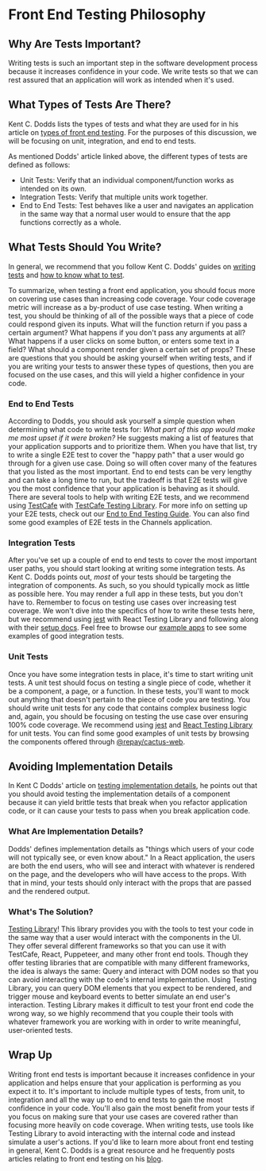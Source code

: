 # Front End Testing Philosophy

## Why Are Tests Important?

Writing tests is such an important step in the software development process because it increases confidence in your code. We write tests so that we can rest assured that an application will work as intended when it's used.

## What Types of Tests Are There?

Kent C. Dodds lists the types of tests and what they are used for in his article on [types of front end testing](https://kentcdodds.com/blog/unit-vs-integration-vs-e2e-tests). For the purposes of this discussion, we will be focusing on unit, integration, and end to end tests.

As mentioned Dodds' article linked above, the different types of tests are defined as follows:
  - Unit Tests: Verify that an individual component/function works as intended on its own.
  - Integration Tests: Verify that multiple units work together.
  - End to End Tests: Test behaves like a user and navigates an application in the same way that a normal user would to ensure that the app functions correctly as a whole.

## What Tests Should You Write?

In general, we recommend that you follow Kent C. Dodds' guides on [writing tests](https://kentcdodds.com/blog/write-tests) and [how to know what to test](https://kentcdodds.com/blog/how-to-know-what-to-test).

To summarize, when testing a front end application, you should focus more on covering use cases than increasing code coverage. Your code coverage metric will increase as a by-product of use case testing. When writing a test, you should be thinking of all of the possible ways that a piece of code could respond given its inputs. What will the function return if you pass a certain argument? What happens if you don't pass any arguments at all? What happens if a user clicks on some button, or enters some text in a field? What should a component render given a certain set of props? These are questions that you should be asking yourself when writing tests, and if you are writing your tests to answer these types of questions, then you are focused on the use cases, and this will yield a higher confidence in your code.

### End to End Tests

According to Dodds, you should ask yourself a simple question when determining what code to write tests for: _What part of this app would make me most upset if it were broken?_ He suggests making a list of features that your application supports and to prioritize them. When you have that list, try to write a single E2E test to cover the "happy path" that a user would go through for a given use case. Doing so will often cover many of the features that you listed as the most important. End to end tests can be very lengthy and can take a long time to run, but the tradeoff is that E2E tests will give you the most confidence that your application is behaving as it should. There are several tools to help with writing E2E tests, and we recommend using [TestCafe](https://devexpress.github.io/testcafe/) with [TestCafe Testing Library](https://testing-library.com/docs/testcafe-testing-library/intro). For more info on setting up your E2E tests, check out our [End to End Testing Guide](/how-tos/end-to-end-testing/). You can also find some good examples of E2E tests in the Channels application.

### Integration Tests

After you've set up a couple of end to end tests to cover the most important user paths, you should start looking at writing some integration tests. As Kent C. Dodds points out, _most_ of your tests should be targeting the integration of components. As such, so you should typically mock as little as possible here. You may render a full app in these tests, but you don't have to. Remember to focus on testing use cases over increasing test coverage. We won't dive into the specifics of how to write these tests here, but we recommend using [jest](https://jestjs.io/docs/en/getting-started) with React Testing Library and following along with their [setup docs](https://testing-library.com/docs/react-testing-library/setup/). Feel free to browse our [example apps](https://github.com/repaygithub/cactus/tree/master/examples) to see some examples of good integration tests.

### Unit Tests

Once you have some integration tests in place, it's time to start writing unit tests. A unit test should focus on testing a single piece of code, whether it be a component, a page, or a function. In these tests, you'll want to mock out anything that doesn't pertain to the piece of code you are testing. You should write unit tests for any code that contains complex business logic and, again, you should be focusing on testing the use case over ensuring 100% code coverage. We recommend using [jest](https://jestjs.io/docs/en/getting-started) and [React Testing Library](https://testing-library.com/docs/react-testing-library/intro/) for unit tests. You can find some good examples of unit tests by browsing the components offered through [@repay/cactus-web](https://github.com/repaygithub/cactus/tree/master/modules/cactus-web/src).

## Avoiding Implementation Details

In Kent C Dodds' article on [testing implementation details](https://kentcdodds.com/blog/testing-implementation-details), he points out that you should avoid testing the implementation details of a component because it can yield brittle tests that break when you refactor application code, or it can cause your tests to pass when you break application code.

### What Are Implementation Details?

Dodds' defines implementation details as "things which users of your code will not typically see, or even know about." In a React application, the users are both the end users, who will see and interact with whatever is rendered on the page, and the developers who will have access to the props. With that in mind, your tests should only interact with the props that are passed and the rendered output.

### What's The Solution?

[Testing Library](https://testing-library.com/docs/)! This library provides you with the tools to test your code in the same way that a user would interact with the components in the UI. They offer several different frameworks so that you can use it with TestCafe, React, Puppeteer, and many other front end tools. Though they offer testing libraries that are compatible with many different frameworks, the idea is always the same: Query and interact with DOM nodes so that you can avoid interacting with the code's internal implementation. Using Testing Library, you can query DOM elements that you expect to be rendered, and trigger mouse and keyboard events to better simulate an end user's interaction. Testing Library makes it difficult to test your front end code the wrong way, so we highly recommend that you couple their tools with whatever framework you are working with in order to write meaningful, user-oriented tests.

## Wrap Up

Writing front end tests is important because it increases confidence in your application and helps ensure that your application is performing as you expect it to. It's important to include multiple types of tests, from unit, to integration and all the way up to end to end tests to gain the most confidence in your code. You'll also gain the most benefit from your tests if you focus on making sure that your use cases are covered rather than focusing more heavily on code coverage. When writing tests, use tools like Testing Library to avoid interacting with the internal code and instead simulate a user's actions. If you'd like to learn more about front end testing in general, Kent C. Dodds is a great resource and he frequently posts articles relating to front end testing on his [blog](https://kentcdodds.com/blog/).
